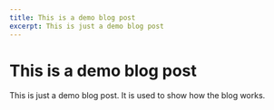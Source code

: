 ```yaml
---
title: This is a demo blog post
excerpt: This is just a demo blog post
---
```


# This is a demo blog post

This is just a demo blog post. It is used to show how the blog works.
